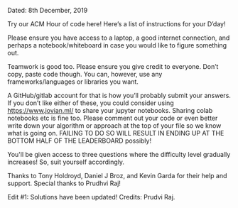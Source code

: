 Dated: 8th December, 2019

Try our ACM Hour of code here! Here’s a list of instructions for your D’day!

Please ensure you have access to a laptop, a good internet connection, and perhaps a notebook/whiteboard in case you would like to figure something out.

Teamwork is good too. Please ensure you give credit to everyone. Don’t copy, paste code though. You can, however, use any frameworks/languages or libraries you want.

A GitHub/gitlab account for that is how you’ll probably submit your answers. If you don’t like either of these, you could consider using https://www.jovian.ml/ to share your jupyter notebooks. Sharing colab notebooks etc is fine too. Please comment out your code or even better write down your algorithm or approach at the top of your file so we know what is going on. FAILING TO DO SO WILL RESULT IN ENDING UP AT THE BOTTOM HALF OF THE LEADERBOARD possibly!

You'll be given access to three questions where the difficulty level gradually increases! So, suit yourself accordingly.

Thanks to Tony Holdroyd, Daniel J Broz, and Kevin Garda for their help and support. Special thanks to Prudhvi Raj!

Edit #1: Solutions have been updated! Credits: Prudvi Raj. 
